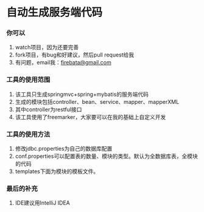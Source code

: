 # 自动生成服务端代码
### 你可以
1.  watch项目，因为还要完善
2.  fork项目，有bug和好建议，然后pull request给我
3.  有问题，email我：firebata@gmail.com

### 工具的使用范围
1.  该工具只生成springmvc+spring+mybatis的服务端代码
2.  生成的模块包括controller、bean、service、mapper、mapperXML
3.  其中controller为restful接口
4.  该工具使用了freemarker，大家要可以在我的基础上自定义开发

### 工具的使用方法
1.  修改jdbc.properties为自己的数据库配置
2.  conf.properties可以配置表的数量、模块的类型。默认为全数据库表，全模块的代码
3.  templates下面为模块的模板文件。

### 最后的补充
1.  IDE建议用IntelliJ IDEA
